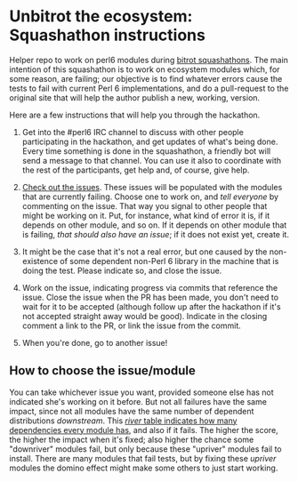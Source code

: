 # Unbitrot the ecosystem: Squashathon instructions

Helper repo to work on perl6 modules during [bitrot squashathons](https://twitter.com/zoffix/status/1022879125923672066). The main intention of this squashathon is to work on ecosystem modules which, for some reason, are failing; our objective is to find whatever errors cause the tests to fail with current Perl 6 implementations, and do a pull-request to the original site that will help the author publish a new, working, version.

Here are a few instructions that will help you through the hackathon.

1. Get into the #perl6 IRC channel to discuss with other people participating in the hackathon, and get updates of what's being done. Every time something is done in the squashathon, a friendly bot will send a message to that channel. You can use it also to coordinate with the rest of the participants, get help and, of course, give help.

2. [Check out the issues](https://github.com/perl6/ecosystem-unbitrot/issues). These issues will be populated with the modules that are currently failing. Choose one to work on, and *tell everyone* by commenting on the issue. That way you signal to other people that might be working on it. Put, for instance, what kind of error it is, if it depends on other module, and so on. If it depends on other module that is failing, *that should also have an issue*; if it does not exist yet, create it. 

3. It might be the case that it's not a real error, but one caused by the non-existence of some dependent non-Perl 6 library in the machine that is doing the test. Please indicate so, and close the issue.

4. Work on the issue, indicating progress via commits that reference the issue. Close the issue when the PR has been made, you don't need to wait for it to be accepted (although follow up after the hackathon if it's not accepted straight away would be good). Indicate in the closing comment a link to the PR, or link the issue from the commit. 

5. When you're done, go to another issue!

## How to choose the issue/module

You can take whichever issue you want, provided someone else has not indicated she's working on it before. But not all failures have the same impact, since not all modules have the same number of dependent distributions *downstream*. This [*river* table indicates how many dependencies every module has](https://github.com/JJ/p6-river/blob/master/data/river-scores.csv), and also if it fails. The higher the score, the higher the impact when it's fixed; also higher the chance some "downriver" modules fail, but only because these "upriver" modules fail to install. There are many modules that fail tests, but by fixing these *upriver* modules the domino effect might make some others to just start working.
